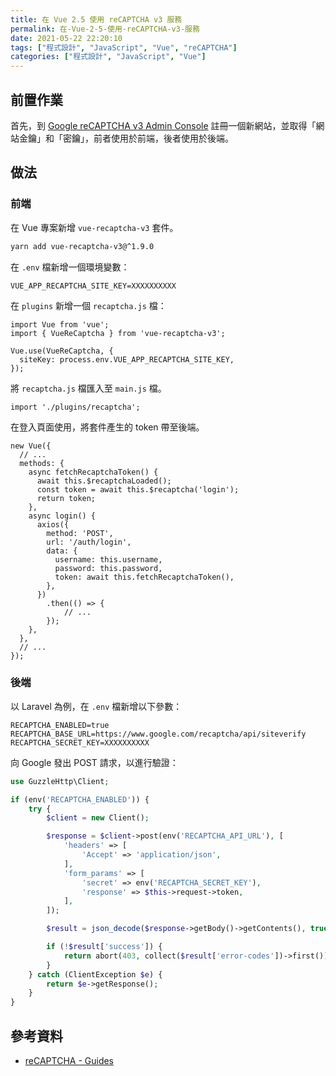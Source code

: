 ```yaml
---
title: 在 Vue 2.5 使用 reCAPTCHA v3 服務
permalink: 在-Vue-2-5-使用-reCAPTCHA-v3-服務
date: 2021-05-22 22:20:10
tags: ["程式設計", "JavaScript", "Vue", "reCAPTCHA"]
categories: ["程式設計", "JavaScript", "Vue"]
---
```


## 前置作業

首先，到 [Google reCAPTCHA v3 Admin Console](https://www.google.com/recaptcha/admin/create) 註冊一個新網站，並取得「網站金鑰」和「密鑰」，前者使用於前端，後者使用於後端。

## 做法

### 前端

在 Vue 專案新增 `vue-recaptcha-v3` 套件。

```BASH
yarn add vue-recaptcha-v3@^1.9.0
```

在 `.env` 檔新增一個環境變數：

```ENV
VUE_APP_RECAPTCHA_SITE_KEY=XXXXXXXXXX
```

在 `plugins` 新增一個 `recaptcha.js` 檔：

```JS
import Vue from 'vue';
import { VueReCaptcha } from 'vue-recaptcha-v3';

Vue.use(VueReCaptcha, {
  siteKey: process.env.VUE_APP_RECAPTCHA_SITE_KEY,
});
```

將 `recaptcha.js` 檔匯入至 `main.js` 檔。

```JS
import './plugins/recaptcha';
```

在登入頁面使用，將套件產生的 token 帶至後端。

```JS
new Vue({
  // ...
  methods: {
    async fetchRecaptchaToken() {
      await this.$recaptchaLoaded();
      const token = await this.$recaptcha('login');
      return token;
    },
    async login() {
      axios({
        method: 'POST',
        url: '/auth/login',
        data: {
          username: this.username,
          password: this.password,
          token: await this.fetchRecaptchaToken(),
        },
      })
        .then(() => {
            // ...
        });
    },
  },
  // ...
});
```

### 後端

以 Laravel 為例，在 `.env` 檔新增以下參數：

```ENV
RECAPTCHA_ENABLED=true
RECAPTCHA_BASE_URL=https://www.google.com/recaptcha/api/siteverify
RECAPTCHA_SECRET_KEY=XXXXXXXXXX
```

向 Google 發出 POST 請求，以進行驗證：

```PHP
use GuzzleHttp\Client;

if (env('RECAPTCHA_ENABLED')) {
    try {
        $client = new Client();

        $response = $client->post(env('RECAPTCHA_API_URL'), [
            'headers' => [
                'Accept' => 'application/json',
            ],
            'form_params' => [
                'secret' => env('RECAPTCHA_SECRET_KEY'),
                'response' => $this->request->token,
            ],
        ]);

        $result = json_decode($response->getBody()->getContents(), true);

        if (!$result['success']) {
            return abort(403, collect($result['error-codes'])->first());
        }
    } catch (ClientException $e) {
        return $e->getResponse();
    }
}
```

## 參考資料

- [reCAPTCHA - Guides](https://developers.google.com/recaptcha/intro)
